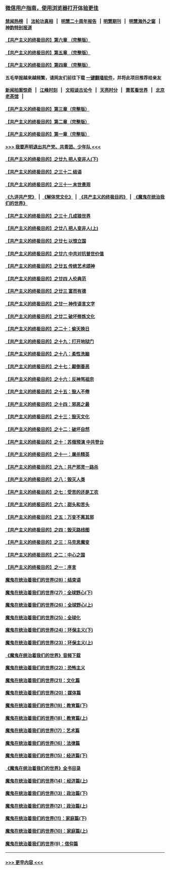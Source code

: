 ### [微信用户指南，使用浏览器打开体验更佳](https://github.com/gfw-breaker/banned-news1/blob/master/indexes/wechat-guide.md?t=0)
#### [禁闻热榜](热点新闻.md?t=0)  &nbsp;&nbsp;|&nbsp;&nbsp; [法轮功真相](https://github.com/gfw-breaker/truth/blob/master/README.md?t=0) &nbsp;&nbsp;|&nbsp;&nbsp; [明慧二十周年报告](https://github.com/gfw-breaker/mh-reports/blob/master/README.md?t=0) &nbsp;&nbsp;|&nbsp;&nbsp;[明慧期刊](https://github.com/gfw-breaker/mh-qikan) &nbsp;&nbsp;|&nbsp;&nbsp; [明慧海外之窗](https://github.com/gfw-breaker/mh-news/blob/master/README.md?t=0) &nbsp;&nbsp;|&nbsp;&nbsp; [神韵特别报道](https://github.com/gfw-breaker/mh-news/blob/master/shenyun.md?t=0)
#### [【共产主义的终极目的】第六章 （完整版）](../pages/nsc422/n11428913.md?t=02031144) 
#### [【共产主义的终极目的】第五章 （完整版）](../pages/nsc422/n11428912.md?t=02031144) 
#### [【共产主义的终极目的】第四章 （完整版）](../pages/nsc422/n11428907.md?t=02031144) 
#### 五毛举报越来越频繁，请网友们前往下载 [一键翻墙软件](https://github.com/gfw-breaker/ssr-accounts)，并将此项目推荐给亲友
#### [新闻拍案惊奇](https://github.com/gfw-breaker/banned-news1/blob/master/pages/link4.md) &nbsp;&nbsp;|&nbsp;&nbsp; [江峰时刻](https://github.com/gfw-breaker/banned-news1/blob/master/pages/link4.md) &nbsp;&nbsp;|&nbsp;&nbsp; [文昭谈古论今](https://github.com/gfw-breaker/banned-news1/blob/master/pages/link4.md) &nbsp;&nbsp;|&nbsp;&nbsp; [天亮时分](https://github.com/gfw-breaker/banned-news1/blob/master/pages/link4.md) &nbsp;&nbsp;|&nbsp;&nbsp; [萧茗看世界](https://github.com/gfw-breaker/banned-news1/blob/master/pages/link4.md) &nbsp;&nbsp;|&nbsp;&nbsp; [北京老茶馆](https://github.com/gfw-breaker/banned-news1/blob/master/pages/link4.md) &nbsp;&nbsp;|&nbsp;&nbsp; 
#### [【共产主义的终极目的】第三章（完整版）](../pages/nsc422/n11428848.md?t=02031144) 
#### [【共产主义的终极目的】第二章（完整版）](../pages/nsc422/n11428831.md?t=02031144) 
#### [【共产主义的终极目的】第一章（完整版）](../pages/nsc422/n11417651.md?t=02031144) 
#### [>>> 我要声明退出共产党、共青团、少年队 <<<](https://github.com/begood0513/goodnews/blob/master/quit/letter.md) 
#### [【共产主义的终极目的】之廿九 把人变非人(下)](../pages/nsc422/n11344140.md?t=02031144) 
#### [【共产主义的终极目的】之三十二 结语](../pages/nsc422/n11360535.md?t=02031144) 
#### [【共产主义的终极目的】之三十一 末世景观](../pages/nsc422/n11351129.md?t=02031144) 
#### [《九评共产党》](https://github.com/begood0513/9ping.md/blob/master/README.md) &nbsp;|&nbsp; [《解体党文化》](../../../../jtdwh.md/blob/master/README.md)  &nbsp;|&nbsp; [《共产主义的终极目的》](../../../../gczydzjmd.md/blob/master/README.md) &nbsp;|&nbsp; [《魔鬼在统治我们的世界》](../../../../mgztzwmdsj.md/blob/master/README.md) 
#### [【共产主义的终极目的】之三十 几成狼世界](../pages/nsc422/n11348280.md?t=02031144) 
#### [【共产主义的终极目的】之廿八 把人变非人(上)](../pages/nsc422/n11340492.md?t=02031144) 
#### [【共产主义的终极目的】之廿七 以恨立国](../pages/nsc422/n11336944.md?t=02031144) 
#### [【共产主义的终极目的】之廿六 中共对抗普世价值](../pages/nsc422/n11324785.md?t=02031144) 
#### [【共产主义的终极目的】之廿五 传统艺术颂神](../pages/nsc422/n11296396.md?t=02031144) 
#### [【共产主义的终极目的】之廿四 人伦典范](../pages/nsc422/n11296397.md?t=02031144) 
#### [【共产主义的终极目的】之廿三 富而有德](../pages/nsc422/n11283598.md?t=02031144) 
#### [【共产主义的终极目的】之廿一 神传语言文字](../pages/nsc422/n11263265.md?t=02031144) 
#### [【共产主义的终极目的】之廿二 破坏修炼文化](../pages/nsc422/n11245728.md?t=02031144) 
#### [【共产主义的终极目的】之二十：偷天换日](../pages/nsc422/n11238846.md?t=02031144) 
#### [【共产主义的终极目的】之十九：打开地狱门](../pages/nsc422/n11206376.md?t=02031144) 
#### [【共产主义的终极目的】之十八：柔性洗脑](../pages/nsc422/n11199994.md?t=02031144) 
#### [【共产主义的终极目的】之十七：颠倒善恶](../pages/nsc422/n11179782.md?t=02031144) 
#### [【共产主义的终极目的】之十六：反神骂祖宗](../pages/nsc422/n11166798.md?t=02031144) 
#### [【共产主义的终极目的】之十五：毁人不倦](../pages/nsc422/n11166792.md?t=02031144) 
#### [【共产主义的终极目的】之十四：邪恶之最](../pages/nsc422/n11150249.md?t=02031144) 
#### [【共产主义的终极目的】之十三：毁灭文化](../pages/nsc422/n11135227.md?t=02031144) 
#### [【共产主义的终极目的】之十二：破坏自然](../pages/nsc422/n11135214.md?t=02031144) 
#### [【共产主义的终极目的】之十：苏俄预演 中共登台](../pages/nsc422/n11118424.md?t=02031144) 
#### [【共产主义的终极目的】之十一：屠杀精英](../pages/nsc422/n11118442.md?t=02031144) 
#### [【共产主义的终极目的】之九：共产邪灵一路杀](../pages/nsc422/n11114139.md?t=02031144) 
#### [【共产主义的终极目的】之八：毁灭人类](../pages/nsc422/n11108503.md?t=02031144) 
#### [【共产主义的终极目的】之七：受苦的还是工农](../pages/nsc422/n11101809.md?t=02031144) 
#### [【共产主义的终极目的】之六：甜头和苦头](../pages/nsc422/n11096971.md?t=02031144) 
#### [【共产主义的终极目的】之五：万变不离其邪](../pages/nsc422/n11091285.md?t=02031144) 
#### [【共产主义的终极目的】之四：毁灭路线图](../pages/nsc422/n11086284.md?t=02031144) 
#### [【共产主义的终极目的】之三：马克思魔变](../pages/nsc422/n11061941.md?t=02031144) 
#### [【共产主义的终极目的】之二：中心之国](../pages/nsc422/n11047728.md?t=02031144) 
#### [【共产主义的终极目的】之一：序言](../pages/nsc422/n11086077.md?t=02031144) 
#### [魔鬼在统治着我们的世界(28)：结束语](../pages/nsc422/n10936246.md?t=02031144) 
#### [魔鬼在统治着我们的世界(27)：全球野心(下)](../pages/nsc422/n10928319.md?t=02031144) 
#### [魔鬼在统治着我们的世界(26)：全球野心(上)](../pages/nsc422/n10900318.md?t=02031144) 
#### [魔鬼在统治着我们的世界(25)：全球化](../pages/nsc422/n10788205.md?t=02031144) 
#### [魔鬼在统治着我们的世界(24)：环保主义(下)](../pages/nsc422/n10695307.md?t=02031144) 
#### [魔鬼在统治着我们的世界(23)：环保主义(上)](../pages/nsc422/n10688613.md?t=02031144) 
#### [《魔鬼在统治着我们的世界》音频下载](../pages/nsc422/n10635553.md?t=02031144) 
#### [魔鬼在统治着我们的世界(22)：恐怖主义](../pages/nsc422/n10614727.md?t=02031144) 
#### [魔鬼在统治着我们的世界(21)：文化篇](../pages/nsc422/n10597706.md?t=02031144) 
#### [魔鬼在统治着我们的世界(20)：媒体篇](../pages/nsc422/n10586579.md?t=02031144) 
#### [魔鬼在统治着我们的世界(19)：教育篇(下)](../pages/nsc422/n10564808.md?t=02031144) 
#### [魔鬼在统治着我们的世界(18)：教育篇(上)](../pages/nsc422/n10526970.md?t=02031144) 
#### [魔鬼在统治着我们的世界(17)：艺术篇](../pages/nsc422/n10499093.md?t=02031144) 
#### [魔鬼在统治着我们的世界(16)：法律篇](../pages/nsc422/n10485969.md?t=02031144) 
#### [魔鬼在统治着我们的世界(15)：经济篇(下)](../pages/nsc422/n10469975.md?t=02031144) 
#### [《魔鬼在统治着我们的世界》全书目录](../pages/nsc422/n10464261.md?t=02031144) 
#### [魔鬼在统治着我们的世界(14)：经济篇(上)](../pages/nsc422/n10457370.md?t=02031144) 
#### [魔鬼在统治着我们的世界(13)：政治篇(下)](../pages/nsc422/n10448270.md?t=02031144) 
#### [魔鬼在统治着我们的世界(12)：政治篇(上)](../pages/nsc422/n10444576.md?t=02031144) 
#### [魔鬼在统治着我们的世界(11)：家庭篇(下)](../pages/nsc422/n10440961.md?t=02031144) 
#### [魔鬼在统治着我们的世界(10)：家庭篇(上)](../pages/nsc422/n10435448.md?t=02031144) 
#### [魔鬼在统治着我们的世界(9)：信仰篇](../pages/nsc422/n10432159.md?t=02031144) 

----
#### [ >>> 更早内容 <<< ](../indexes/nsc422-earlier.md)
